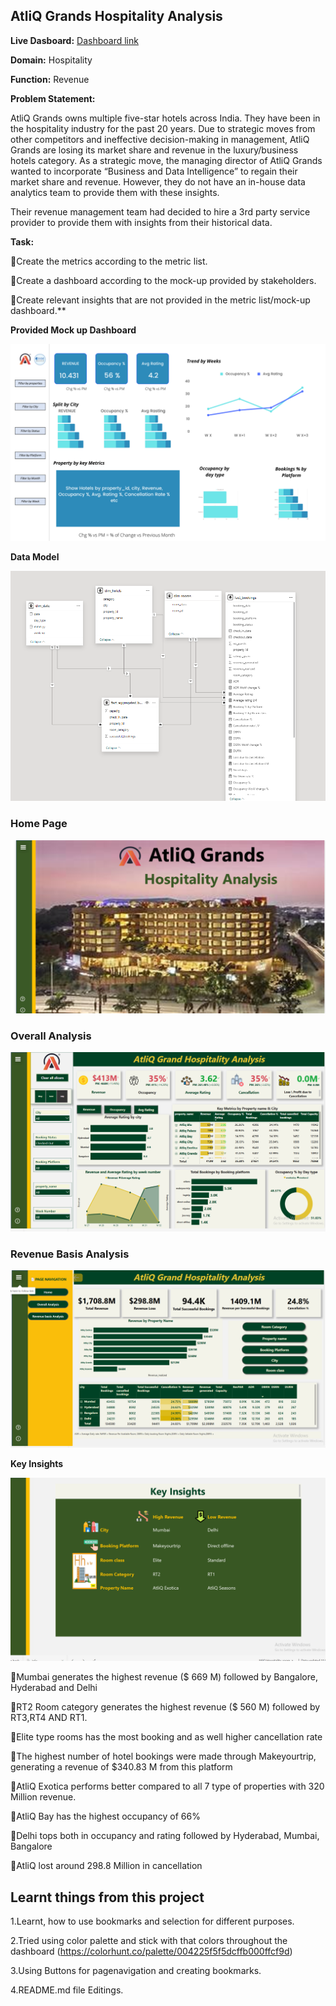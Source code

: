 ## **AtliQ Grands Hospitality Analysis**

 **Live Dasboard:** [Dashboard link](https://app.powerbi.com/view?r=eyJrIjoiOWQ0Nzc0ZDYtYzg3ZS00NTg3LWI3MGEtNDY0NjI4MTU3ZmU3IiwidCI6ImM2ZTU0OWIzLTVmNDUtNDAzMi1hYWU5LWQ0MjQ0ZGM1YjJjNCJ9)


**Domain:**  Hospitality 

**Function:** Revenue

**Problem Statement:**

AtliQ Grands owns multiple five-star hotels across India. They have been in the hospitality industry for the past 20 years. Due to strategic moves from other competitors and ineffective decision-making in management, AtliQ Grands are losing its market share and revenue in the luxury/business hotels category. As a strategic move, the managing director of AtliQ Grands wanted to incorporate “Business and Data Intelligence” to regain their market share and revenue. However, they do not have an in-house data analytics team to provide them with these insights.

Their revenue management team had decided to hire a 3rd party service provider to provide them with insights from their historical data.

**Task:** 


🎯Create the metrics according to the metric list.

🎯Create a dashboard according to the mock-up provided by stakeholders.

🎯Create relevant insights that are not provided in the metric list/mock-up dashboard.**

**Provided Mock up Dashboard**

![Mock Up Dashboard](https://raw.githubusercontent.com/kalpanasanikommu/POWER_BI/main/AtliQ%20grands%20Hospitality%20Analysis/mock%20up%20dashboard_atliq%20grands.png)


**Data Model**

![Hospitality Data Model](https://raw.githubusercontent.com/kalpanasanikommu/POWER_BI/main/AtliQ%20grands%20Hospitality%20Analysis/Hospitality_Data%20Model.png)


### **Home Page**

![Home Page](https://raw.githubusercontent.com/kalpanasanikommu/POWER_BI/main/AtliQ%20grands%20Hospitality%20Analysis/Home%20page.png)


### **Overall Analysis**

![Overall Analysis](https://raw.githubusercontent.com/kalpanasanikommu/POWER_BI/main/AtliQ%20grands%20Hospitality%20Analysis/Overall%20Analysis.png)


### **Revenue Basis Analysis**

![Revenue Basis Analysis](https://raw.githubusercontent.com/kalpanasanikommu/POWER_BI/main/AtliQ%20grands%20Hospitality%20Analysis/Revenue%20Basis%20Analysis.png)


**Key Insights**

![Info](https://raw.githubusercontent.com/kalpanasanikommu/POWER_BI/main/AtliQ%20grands%20Hospitality%20Analysis/Info.png)

💠Mumbai generates the highest revenue ($ 669 M) followed by Bangalore, Hyderabad and Delhi

💠RT2 Room category generates the highest revenue ($ 560 M) followed by RT3,RT4 AND RT1.

💠Elite type rooms has the most booking and as well higher cancellation rate 

💠The highest number of hotel bookings were made through Makeyourtrip, generating a revenue of $340.83 M from this platform

💠AtliQ Exotica performs better compared to all 7 type of properties with 320 Million revenue.

💠AtliQ Bay has the highest occupancy of 66%

💠Delhi tops both in occupancy and rating followed by Hyderabad, Mumbai, Bangalore

💠AtliQ lost around 298.8 Million in cancellation

## **Learnt things from this project**

1.Learnt, how to use bookmarks and selection for different purposes. 

2.Tried using color palette and stick with that colors throughout the dashboard (https://colorhunt.co/palette/004225f5f5dcffb000ffcf9d)

3.Using Buttons for pagenavigation and creating bookmarks.

4.README.md file Editings.
